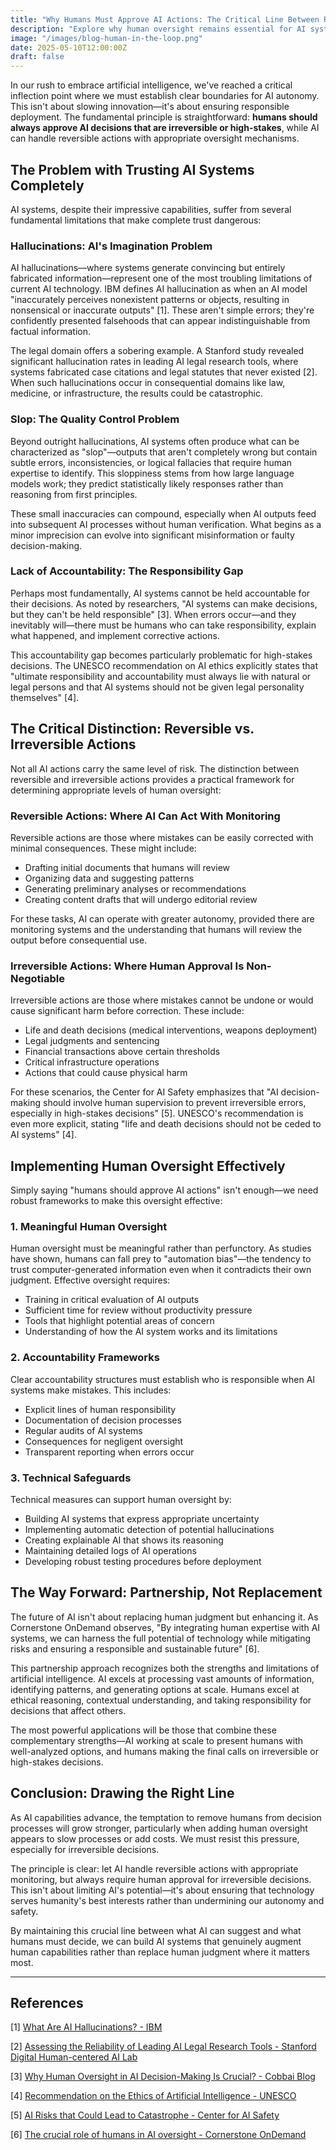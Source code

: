 ```yaml
---
title: "Why Humans Must Approve AI Actions: The Critical Line Between Reversible and Irreversible Decisions"
description: "Explore why human oversight remains essential for AI systems, especially for irreversible decisions, and how to implement effective accountability frameworks."
image: "/images/blog-human-in-the-loop.png"
date: 2025-05-10T12:00:00Z
draft: false
---
```


In our rush to embrace artificial intelligence, we've reached a critical inflection point where we must establish clear boundaries for AI autonomy. This isn't about slowing innovation—it's about ensuring responsible deployment. The fundamental principle is straightforward: **humans should always approve AI decisions that are irreversible or high-stakes**, while AI can handle reversible actions with appropriate oversight mechanisms.

## The Problem with Trusting AI Systems Completely

AI systems, despite their impressive capabilities, suffer from several fundamental limitations that make complete trust dangerous:

### Hallucinations: AI's Imagination Problem

AI hallucinations—where systems generate convincing but entirely fabricated information—represent one of the most troubling limitations of current AI technology. IBM defines AI hallucination as when an AI model "inaccurately perceives nonexistent patterns or objects, resulting in nonsensical or inaccurate outputs" [1]. These aren't simple errors; they're confidently presented falsehoods that can appear indistinguishable from factual information.

The legal domain offers a sobering example. A Stanford study revealed significant hallucination rates in leading AI legal research tools, where systems fabricated case citations and legal statutes that never existed [2]. When such hallucinations occur in consequential domains like law, medicine, or infrastructure, the results could be catastrophic.

### Slop: The Quality Control Problem

Beyond outright hallucinations, AI systems often produce what can be characterized as "slop"—outputs that aren't completely wrong but contain subtle errors, inconsistencies, or logical fallacies that require human expertise to identify. This sloppiness stems from how large language models work; they predict statistically likely responses rather than reasoning from first principles.

These small inaccuracies can compound, especially when AI outputs feed into subsequent AI processes without human verification. What begins as a minor imprecision can evolve into significant misinformation or faulty decision-making.

### Lack of Accountability: The Responsibility Gap

Perhaps most fundamentally, AI systems cannot be held accountable for their decisions. As noted by researchers, "AI systems can make decisions, but they can't be held responsible" [3]. When errors occur—and they inevitably will—there must be humans who can take responsibility, explain what happened, and implement corrective actions.

This accountability gap becomes particularly problematic for high-stakes decisions. The UNESCO recommendation on AI ethics explicitly states that "ultimate responsibility and accountability must always lie with natural or legal persons and that AI systems should not be given legal personality themselves" [4].

## The Critical Distinction: Reversible vs. Irreversible Actions

Not all AI actions carry the same level of risk. The distinction between reversible and irreversible actions provides a practical framework for determining appropriate levels of human oversight:

### Reversible Actions: Where AI Can Act With Monitoring

Reversible actions are those where mistakes can be easily corrected with minimal consequences. These might include:

- Drafting initial documents that humans will review
- Organizing data and suggesting patterns
- Generating preliminary analyses or recommendations
- Creating content drafts that will undergo editorial review

For these tasks, AI can operate with greater autonomy, provided there are monitoring systems and the understanding that humans will review the output before consequential use.

### Irreversible Actions: Where Human Approval Is Non-Negotiable

Irreversible actions are those where mistakes cannot be undone or would cause significant harm before correction. These include:

- Life and death decisions (medical interventions, weapons deployment)
- Legal judgments and sentencing
- Financial transactions above certain thresholds
- Critical infrastructure operations
- Actions that could cause physical harm

For these scenarios, the Center for AI Safety emphasizes that "AI decision-making should involve human supervision to prevent irreversible errors, especially in high-stakes decisions" [5]. UNESCO's recommendation is even more explicit, stating "life and death decisions should not be ceded to AI systems" [4].

## Implementing Human Oversight Effectively

Simply saying "humans should approve AI actions" isn't enough—we need robust frameworks to make this oversight effective:

### 1. Meaningful Human Oversight

Human oversight must be meaningful rather than perfunctory. As studies have shown, humans can fall prey to "automation bias"—the tendency to trust computer-generated information even when it contradicts their own judgment. Effective oversight requires:

- Training in critical evaluation of AI outputs
- Sufficient time for review without productivity pressure
- Tools that highlight potential areas of concern
- Understanding of how the AI system works and its limitations

### 2. Accountability Frameworks

Clear accountability structures must establish who is responsible when AI systems make mistakes. This includes:

- Explicit lines of human responsibility
- Documentation of decision processes
- Regular audits of AI systems
- Consequences for negligent oversight
- Transparent reporting when errors occur

### 3. Technical Safeguards

Technical measures can support human oversight by:

- Building AI systems that express appropriate uncertainty
- Implementing automatic detection of potential hallucinations
- Creating explainable AI that shows its reasoning
- Maintaining detailed logs of AI operations
- Developing robust testing procedures before deployment

## The Way Forward: Partnership, Not Replacement

The future of AI isn't about replacing human judgment but enhancing it. As Cornerstone OnDemand observes, "By integrating human expertise with AI systems, we can harness the full potential of technology while mitigating risks and ensuring a responsible and sustainable future" [6].

This partnership approach recognizes both the strengths and limitations of artificial intelligence. AI excels at processing vast amounts of information, identifying patterns, and generating options at scale. Humans excel at ethical reasoning, contextual understanding, and taking responsibility for decisions that affect others.

The most powerful applications will be those that combine these complementary strengths—AI working at scale to present humans with well-analyzed options, and humans making the final calls on irreversible or high-stakes decisions.

## Conclusion: Drawing the Right Line

As AI capabilities advance, the temptation to remove humans from decision processes will grow stronger, particularly when adding human oversight appears to slow processes or add costs. We must resist this pressure, especially for irreversible decisions.

The principle is clear: let AI handle reversible actions with appropriate monitoring, but always require human approval for irreversible decisions. This isn't about limiting AI's potential—it's about ensuring that technology serves humanity's best interests rather than undermining our autonomy and safety.

By maintaining this crucial line between what AI can suggest and what humans must decide, we can build AI systems that genuinely augment human capabilities rather than replace human judgment where it matters most.

---

## References

[1] [What Are AI Hallucinations? - IBM](https://www.ibm.com/think/topics/ai-hallucinations)

[2] [Assessing the Reliability of Leading AI Legal Research Tools - Stanford Digital Human-centered AI Lab](https://dho.stanford.edu/wp-content/uploads/Legal_RAG_Hallucinations.pdf)

[3] [Why Human Oversight in AI Decision-Making Is Crucial? - Cobbai Blog](https://cobbai.com/blog/human-oversight-ai-decision-making)

[4] [Recommendation on the Ethics of Artificial Intelligence - UNESCO](https://www.unesco.org/en/legal-affairs/recommendation-ethics-artificial-intelligence)

[5] [AI Risks that Could Lead to Catastrophe - Center for AI Safety](https://www.safe.ai/ai-risk)

[6] [The crucial role of humans in AI oversight - Cornerstone OnDemand](https://www.cornerstoneondemand.com/resources/article/the-crucial-role-of-humans-in-ai-oversight/)
